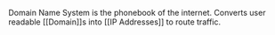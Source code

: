 Domain Name System is the phonebook of the internet. Converts user readable [[Domain]]s into [[IP Addresses]] to route traffic.